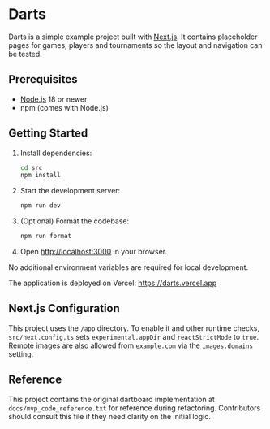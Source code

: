 # Darts

Darts is a simple example project built with [Next.js](https://nextjs.org). It contains placeholder pages for games, players and tournaments so the layout and navigation can be tested.

## Prerequisites

- [Node.js](https://nodejs.org) 18 or newer
- npm (comes with Node.js)

## Getting Started

1. Install dependencies:
   ```bash
   cd src
   npm install
   ```
2. Start the development server:
   ```bash
   npm run dev
   ```
3. (Optional) Format the codebase:
   ```bash
   npm run format
   ```
4. Open <http://localhost:3000> in your browser.

No additional environment variables are required for local development.

The application is deployed on Vercel: <https://darts.vercel.app>

## Next.js Configuration

This project uses the `/app` directory. To enable it and other runtime checks,
`src/next.config.ts` sets `experimental.appDir` and `reactStrictMode` to `true`.
Remote images are also allowed from `example.com` via the `images.domains`
setting.

## Reference

This project contains the original dartboard implementation at
`docs/mvp_code_reference.txt` for reference during refactoring. Contributors
should consult this file if they need clarity on the initial logic.
